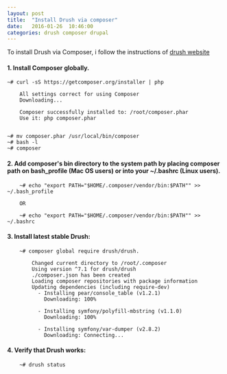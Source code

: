 ```yaml
---
layout: post
title:  "Install Drush via composer"
date:   2016-01-26  10:46:00
categories: drush composer drupal
---
```


To install Drush via Composer, i follow the instructions of [drush website]

#### 1. Install Composer globally.


    ~# curl -sS https://getcomposer.org/installer | php

        All settings correct for using Composer
        Downloading...

        Composer successfully installed to: /root/composer.phar
        Use it: php composer.phar


    ~# mv composer.phar /usr/local/bin/composer
    ~# bash -l
    ~# composer


#### 2. Add composer's bin directory to the system path by placing composer path on bash_profile (Mac OS users) or into your ~/.bashrc (Linux users).

        ~# echo "export PATH="$HOME/.composer/vendor/bin:$PATH"" >>  ~/.bash_profile

        OR        

        ~# echo "export PATH="$HOME/.composer/vendor/bin:$PATH"" >> ~/.bashrc

#### 3. Install latest stable Drush: 

        ~# composer global require drush/drush.
    
            Changed current directory to /root/.composer
            Using version ^7.1 for drush/drush
            ./composer.json has been created
            Loading composer repositories with package information
            Updating dependencies (including require-dev)
              - Installing pear/console_table (v1.2.1)
                Downloading: 100%         
            
              - Installing symfony/polyfill-mbstring (v1.1.0)
                Downloading: 100%         
            
              - Installing symfony/var-dumper (v2.8.2)
                Downloading: Connecting...
            

#### 4. Verify that Drush works: 
    
        ~# drush status


[drush website]: <http://docs.drush.org/en/master/install-alternative/>

